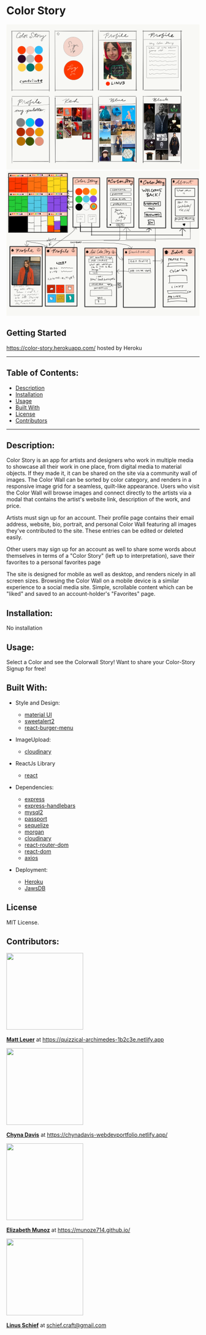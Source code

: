 # Color Story

![idea](images/idea.png?raw=true)
![dataflow](images/dataflow.png?raw=true)

## Getting Started

https://color-story.herokuapp.com/ hosted by Heroku

---

## Table of Contents:

- [Description](#description)
- [Installation](#installation)
- [Usage](#usage)
- [Built With](#built-with)
- [License](#license)
- [Contributors](#contributors)

---

## Description:

Color Story is an app for artists and designers who work in multiple media to showcase all their work in one place, from digital media to material objects. If they made it, it can be shared on the site via a community wall of images. The Color Wall can be sorted by color category, and renders in a responsive image grid for a seamless, quilt-like appearance. Users who visit the Color Wall will browse images and connect directly to the artists via a modal that contains the artist's website link, description of the work, and price. 

Artists must sign up for an account. Their profile page contains their email address, website, bio, portrait, and personal Color Wall featuring all images they've contributed to the site. These entries can be edited or deleted easily.

Other users may sign up for an account as well to share some words about themselves in terms of a "Color Story" (left up to interpretation), save their favorites to a personal favorites page

The site is designed for mobile as well as desktop, and renders nicely in all screen sizes. Browsing the Color Wall on a mobile device is a similar experience to a social media site. Simple, scrollable content which can be "liked" and saved to an account-holder's "Favorites" page.

## Installation:

No installation

## Usage:

Select a Color and see the Colorwall Story! Want to share your Color-Story Signup for free!

## Built With:

- Style and Design:
  - [material UI](https://material-ui.com/)
  - [sweetalert2](https://www.npmjs.com/package/sweetalert2)
  - [react-burger-menu](https://www.npmjs.com/package/react-burger-menu)
- ImageUpload:
  - [cloudinary](https://www.npmjs.com/package/cloudinary-core)
- ReactJs Library
  - [react](https://www.npmjs.com/package/react)
- Dependencies:

  - [express](https://www.npmjs.com/package/express)
  - [express-handlebars](https://www.npmjs.com/package/express-handlebars)
  - [mysql2](https://www.npmjs.com/package/mysql2)
  - [passport](https://www.npmjs.com/package/passport)
  - [sequelize](https://www.npmjs.com/package/sequelize)
  - [morgan](https://www.npmjs.com/package/morgan)
  - [cloudinary](https://www.npmjs.com/package/cloudinary-react)
  - [react-router-dom](https://www.npmjs.com/package/react-router-dom)
  - [react-dom](https://www.npmjs.com/package/react-dom)
  - [axios](https://www.npmjs.com/package/axios)

- Deployment:
  - [Heroku](https://www.heroku.com/)
  - [JawsDB](https://www.jawsdb.com/)

## License

MIT License.

## Contributors:

<img src="https://avatars3.githubusercontent.com/u/46830225?v=4" width="200" height="200"/>

**[Matt Leuer](https://github.com/Mleuer)** at https://quizzical-archimedes-1b2c3e.netlify.app

<img src="https://avatars0.githubusercontent.com/u/59345254?v=4" width="200" height="200"/>

**[Chyna Davis](https://github.com/CrainDavis)** at https://chynadavis-webdevportfolio.netlify.app/

<img src="https://avatars0.githubusercontent.com/u/59346164?v=4" width="200" height="200"/>

**[Elizabeth Munoz](https://github.com/munoze714)** at https://munoze714.github.io/

<img src="https://avatars0.githubusercontent.com/u/59541141?v=4" width="200" height="200"/>

**[Linus Schief](https://github.com/Linus41)** at schief.craft@gmail.com
